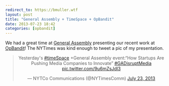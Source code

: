 ```yaml
---
redirect_to: https://bmuller.wtf
layout: post
title: "General Assembly + TimeSpace + OpBandit"
date: 2013-07-23 18:42
categories: [opbandit]
---
```

We had a great time at [General Assembly](http://generalassemb.ly) presenting our recent work at [OpBandit](http://opbandit.com)!  The NYTimes was kind enough to tweet a pic of my presentation.

<center><blockquote class="twitter-tweet" data-lang="en"><p lang="en" dir="ltr">Yesterday's <a href="https://twitter.com/search?q=%23timeSpace&amp;src=hash">#timeSpace</a> +General Assembly event:“How Startups Are Pushing Media Companies to Innovate” <a href="https://twitter.com/search?q=%23GADisruptMedia&amp;src=hash">#GADisruptMedia</a> <a href="http://t.co/9u6mZsJdl3">pic.twitter.com/9u6mZsJdl3</a></p>&mdash; NYTCo Communications (@NYTimesComm) <a href="https://twitter.com/NYTimesComm/statuses/359764592060137472">July 23, 2013</a></blockquote></center>
<script async src="//platform.twitter.com/widgets.js" charset="utf-8"></script>
